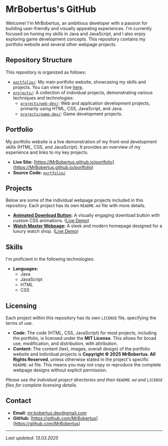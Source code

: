 # MrBobertus's GitHub

Welcome! I'm MrBobertus, an ambitious developer with a passion for building user-friendly and visually appealing experiences.  I'm currently focused on honing my skills in Java and JavaScript, and I also enjoy exploring game development concepts. This repository contains my portfolio website and several other webpage projects.

## Repository Structure

This repository is organized as follows:

*   [`portfolio/`](portfolio/): My main portfolio website, showcasing my skills and projects. You can view it live [here](https://MrBobertus.github.io/portfolio).
*   [`projects/`](projects/): A collection of individual projects, demonstrating various techniques and technologies:
    *   [`projects/web-dev/`](projects/web-dev/): Web and application development projects, primarily using HTML, CSS, JavaScript, and Java.
    *   [`projects/game-dev/`](projects/game-dev/): Game development projects.

## Portfolio

My portfolio website is a live demonstration of my front-end development skills (HTML, CSS, and JavaScript). It provides an overview of my experience and links to my key projects.

*   **Live Site:** [https://MrBobertus.github.io/portfolio](https://MrBobertus.github.io/portfolio)
*   **Source Code:** [`portfolio/`](https://github.com/MrBobertus/MrBobertus.github.io/tree/main/portfolio)

## Projects

Below are some of the individual webpage projects included in this repository. Each project has its own `README.md` file with more details.

*   **[Animated Download Button](projects/web-dev/animated-download-button/):**  A visually engaging download button with custom CSS animations. ([Live Demo](https://mrbobertus.github.io/projects/web-dev/animated-download-button/))
*   **[Watch Master Webpage](projects/web-dev/watchmaster-web/):**  A sleek and modern homepage designed for a luxury watch shop. ([Live Demo](https://mrbobertus.github.io/projects/web-dev/watchmaster-web/))

## Skills

I'm proficient in the following technologies:

*   **Languages:**
    *   Java
    *   JavaScript
    *   HTML
    *   CSS

## Licensing

Each project within this repository has its own `LICENSE` file, specifying the terms of use.

*   **Code:** The code (HTML, CSS, JavaScript) for most projects, including the portfolio, is licensed under the **MIT License**. This allows for broad use, modification, and distribution, with attribution.
*   **Content:** The content (text, images, overall design) of the portfolio website and individual projects is **Copyright © 2025 MrBobertus. All Rights Reserved**, unless otherwise stated in the project's specific `README.md` file. This means you may not copy or reproduce the complete webpage designs without explicit permission.

*Please see the individual project directories and their `README.md` and `LICENSE` files for complete licensing details.*

## Contact

*   **Email:** mr.bobertus.dev@gmail.com
*   **GitHub:** [https://github.com/MrBobertus](https://github.com/MrBobertus)

---

*Last updated: 13.03.2025*
